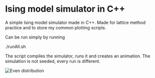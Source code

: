 # Ising model simulator in C++
A simple Ising model simulator made in C++. Made for lattice method practice and to store my common plotting scripts.

Can be run simply by running

./runAll.sh

The script compiles the simulator, runs it and creates an animation. The simulation is not seeded, every run is different.


![Even distribution](https://raw.githubusercontent.com/NailoTB/spins-on-lattice/main/animation_even.gif)